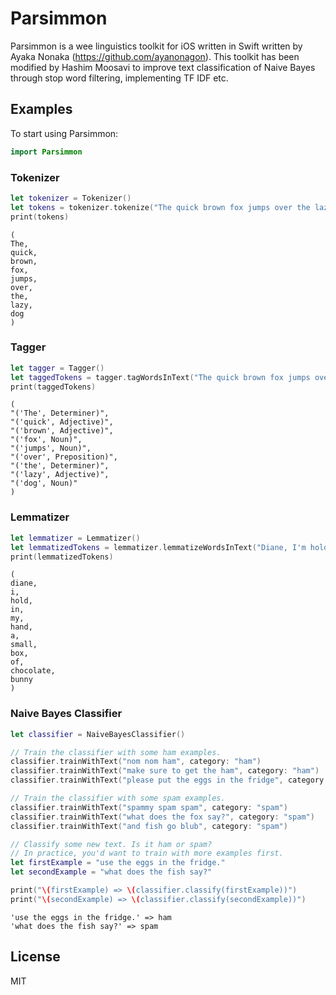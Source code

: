 # Parsimmon

Parsimmon is a wee linguistics toolkit for iOS written in Swift written by Ayaka Nonaka (https://github.com/ayanonagon). This toolkit has been modified by Hashim Moosavi to improve text classification of Naive Bayes through stop word filtering, implementing TF IDF etc.

## Examples

To start using Parsimmon:
```swift
import Parsimmon
```


### Tokenizer

```swift
let tokenizer = Tokenizer()
let tokens = tokenizer.tokenize("The quick brown fox jumps over the lazy dog")
print(tokens)
```

```
(
The,
quick,
brown,
fox,
jumps,
over,
the,
lazy,
dog
)
```


### Tagger

```swift
let tagger = Tagger()
let taggedTokens = tagger.tagWordsInText("The quick brown fox jumps over the lazy dog")
print(taggedTokens)
```

```
(
"('The', Determiner)",
"('quick', Adjective)",
"('brown', Adjective)",
"('fox', Noun)",
"('jumps', Noun)",
"('over', Preposition)",
"('the', Determiner)",
"('lazy', Adjective)",
"('dog', Noun)"
)
```


### Lemmatizer

```swift
let lemmatizer = Lemmatizer()
let lemmatizedTokens = lemmatizer.lemmatizeWordsInText("Diane, I'm holding in my hand a small box of chocolate bunnies.")
print(lemmatizedTokens)
```

```
(
diane,
i,
hold,
in,
my,
hand,
a,
small,
box,
of,
chocolate,
bunny
)
```


### Naive Bayes Classifier

```swift
let classifier = NaiveBayesClassifier()

// Train the classifier with some ham examples.
classifier.trainWithText("nom nom ham", category: "ham")
classifier.trainWithText("make sure to get the ham", category: "ham")
classifier.trainWithText("please put the eggs in the fridge", category: "ham")

// Train the classifier with some spam examples.
classifier.trainWithText("spammy spam spam", category: "spam")
classifier.trainWithText("what does the fox say?", category: "spam")
classifier.trainWithText("and fish go blub", category: "spam")

// Classify some new text. Is it ham or spam?
// In practice, you'd want to train with more examples first.
let firstExample = "use the eggs in the fridge."
let secondExample = "what does the fish say?"

print("\(firstExample) => \(classifier.classify(firstExample))")
print("\(secondExample) => \(classifier.classify(secondExample))")
```

```
'use the eggs in the fridge.' => ham
'what does the fish say?' => spam
```

License
----

MIT

